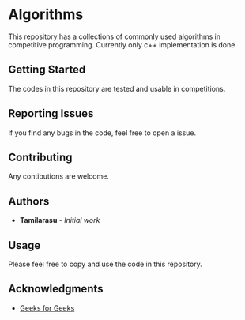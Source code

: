 # Algorithms

This repository has a collections of commonly used algorithms in competitive programming. Currently only c++ implementation is done.

## Getting Started

The codes in this repository are tested and usable in competitions.

## Reporting Issues

If you find any bugs in the code, feel free to open a issue.

## Contributing

Any contibutions are welcome.

## Authors

* **Tamilarasu** - *Initial work*

## Usage

Please feel free to copy and use the code in this repository.

## Acknowledgments

* [Geeks for Geeks](http://www.geeksforgeeks.org)
